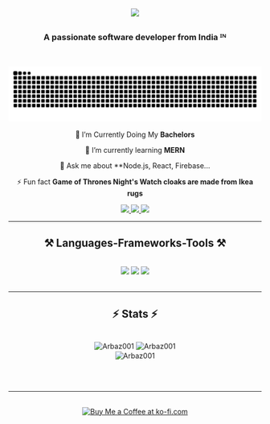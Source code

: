 <h1 align="center">
    <img src="https://readme-typing-svg.herokuapp.com/?font=Righteous&size=35&center=true&vCenter=true&width=500&height=70&duration=4000&lines=Hi+There!+👋;+I'm+Arbaz+Ali!;" />
</h1>

<h3 align="center">A passionate software developer from India ᴵᴺ</h3>

<br/>

<p align="center">
<img src="https://github.com/VishwaGauravIn/VishwaGauravIn/blob/output/github-contribution-grid-snake-dark.svg">
</p>


<div align="center">
 
 🔭 I’m Currently Doing My **Bachelors**
 
 🌱 I’m currently learning **MERN**

💬 Ask me about **Node.js, React, Firebase...

⚡ Fun fact **Game of Thrones Night's Watch cloaks are made from Ikea rugs**

 </div>
 
<div align="center"> 
  <a href="arbazligl@gmail.com">
    <img src="https://img.shields.io/badge/Gmail-333333?style=for-the-badge&logo=gmail&logoColor=red" />
  </a>
  <a href="https://linkedin.com/in/pedro-sales-muniz" target="_blank">
    <img src="https://img.shields.io/badge/LinkedIn-0077B5?style=for-the-badge&logo=linkedin&logoColor=white" target="_blank" />
  </a>
  <a href="https://arbaz001.github.io" target="_blank">
     <img src="https://img.shields.io/badge/Portfolio-FF5722?style=for-the-badge&logo=todoist&logoColor=white" target="_blank" /> <!-- sqlite, safari, google-chrome are other good icon options -->
  </a>
</div>

 <hr/>
 
<h2 align="center">⚒️ Languages-Frameworks-Tools ⚒️</h2>
<br/>
<div align="center">
    <img src="https://skillicons.dev/icons?i=c,cpp,kotlin,javascript,python" />
    <img src="https://skillicons.dev/icons?i=html,css,tailwind,react,npm,nodejs,express" />
    <img src="https://skillicons.dev/icons?i=vscode,androidstudio,firebase,mongodb,postman,figma,git,github,powershell" /><br>
</div>

<br/>
<hr/>
<h2 align="center">⚡ Stats ⚡</h2>
<br>
<div align=center>
  <img width=390 src="https://github-readme-streak-stats-salesp07.vercel.app/?user=arbaz001&count_private=true&theme=react&border_radius=10" alt="Arbaz001"/>
  <img width=390 src="https://github-readme-stats-salesp07.vercel.app/api?username=arbaz001&count_private=true&show_icons=true&theme=react&rank_icon=github&border_radius=10" alt="Arbaz001" />
  <br/>
  <img width=325 align="center" src="https://github-readme-stats-salesp07.vercel.app/api/top-langs/?username=arbaz001&hide=HTML&langs_count=8&layout=compact&theme=react&border_radius=10&size_weight=0.5&count_weight=0.5&exclude_repo=github-readme-stats" alt="Arbaz001" />
</div>

<br/><br/>
<hr/>
<br/>
<div align="center">
<a href='https://ko-fi.com/V7V4RAK9C' target='_blank'><img height='64' style='border:0px;height:64px;' src='https://storage.ko-fi.com/cdn/kofi1.png?v=3' border='0' alt='Buy Me a Coffee at ko-fi.com' /></a>
</div>
<br/>

